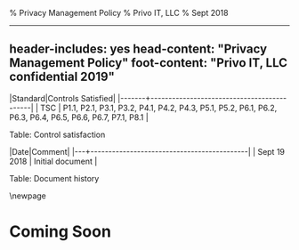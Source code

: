 % Privacy Management Policy
% Privo IT, LLC
% Sept 2018

---
header-includes: yes
head-content: "Privacy Management Policy"
foot-content: "Privo IT, LLC confidential 2019"
---

|Standard|Controls Satisfied|
|-------+--------------------------------------------|
| TSC | P1.1, P2.1, P3.1, P3.2, P4.1, P4.2, P4.3, P5.1, P5.2, P6.1, P6.2, P6.3, P6.4, P6.5, P6.6, P6.7, P7.1, P8.1 |

Table: Control satisfaction


|Date|Comment|
|---+--------------------------------------------|
| Sept 19 2018 | Initial document |

Table: Document history


\newpage


# Coming Soon


